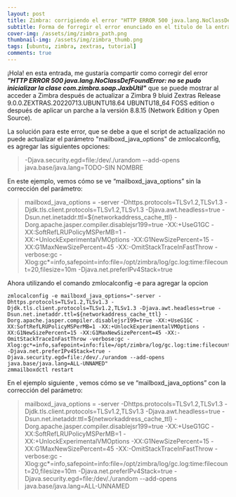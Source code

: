 ```yaml
---
layout: post
title: Zimbra: corrigiendo el error "HTTP ERROR 500 java.lang.NoClassDefFoundError: no se pudo inicializar la clase com.zimbra.soap.JaxbUtil" después de la actualización
subtitle: Forma de forregir el error enunciado en el titulo de la entrada
cover-img: /assets/img/zimbra_path.png
thumbnail-img: /assets/img/zimbra_thumb.png
tags: [ubuntu, zimbra, zextras, tutorial]
comments: true
---
```


¡Hola! en esta entrada, me gustaría compartir como corregir del error ***"HTTP ERROR 500 java.lang.NoClassDefFoundError: no se pudo inicializar la clase com.zimbra.soap.JaxbUtil"*** que se puede mostrar al acceder a Zimbra después de actualizar a Zimbra 9 bluid Zextras Release 9.0.0.ZEXTRAS.20220713.UBUNTU18.64 UBUNTU18_64 FOSS edition o después de aplicar un parche a la versión 8.8.15 (Network Edition y Open Source).

La solución para este error, que se debe a que el script de actualización no puede actualizar el parámetro "mailboxd_java_options" de zmlocalconfig, es agregar las siguientes opciones:

> -Djava.security.egd=file:/dev/./urandom --add-opens java.base/java.lang=TODO-SIN NOMBRE

En este ejemplo, vemos cómo se ve “mailboxd_java_options” sin la corrección del parámetro:

> mailboxd_java_options = -server -Dhttps.protocols=TLSv1.2,TLSv1.3 -Djdk.tls.client.protocols=TLSv1.2,TLSv1.3 -Djava.awt.headless=true -Dsun.net.inetaddr.ttl=${networkaddress_cache_ttl} -Dorg.apache.jasper.compiler.disablejsr199=true -XX:+UseG1GC -XX:SoftRefLRUPolicyMSPerMB=1 -XX:+UnlockExperimentalVMOptions -XX:G1NewSizePercent=15 -XX:G1MaxNewSizePercent=45 -XX:-OmitStackTraceInFastThrow -verbose:gc -Xlog:gc*=info,safepoint=info:file=/opt/zimbra/log/gc.log:time:filecount=20,filesize=10m -Djava.net.preferIPv4Stack=true

Ahora utilizando el comando zmlocalconfig -e para agregar la opcion

~~~
zmlocalconfig -e mailboxd_java_options="-server -Dhttps.protocols=TLSv1.2,TLSv1.3 -Djdk.tls.client.protocols=TLSv1.2,TLSv1.3 -Djava.awt.headless=true -Dsun.net.inetaddr.ttl=${networkaddress_cache_ttl} -Dorg.apache.jasper.compiler.disablejsr199=true -XX:+UseG1GC -XX:SoftRefLRUPolicyMSPerMB=1 -XX:+UnlockExperimentalVMOptions -XX:G1NewSizePercent=15 -XX:G1MaxNewSizePercent=45 -XX:-OmitStackTraceInFastThrow -verbose:gc -Xlog:gc*=info,safepoint=info:file=/opt/zimbra/log/gc.log:time:filecount=20,filesize=10m -Djava.net.preferIPv4Stack=true -Djava.security.egd=file:/dev/./urandom --add-opens java.base/java.lang=ALL-UNNAMED"
zmmailboxdctl restart
~~~

En el ejemplo siguiente , vemos cómo se ve “mailboxd_java_options” con la corrección del parámetro:

> mailboxd_java_options = -server -Dhttps.protocols=TLSv1.2,TLSv1.3 -Djdk.tls.client.protocols=TLSv1.2,TLSv1.3 -Djava.awt.headless=true -Dsun.net.inetaddr.ttl=${networkaddress_cache_ttl} -Dorg.apache.jasper.compiler.disablejsr199=true -XX:+UseG1GC -XX:SoftRefLRUPolicyMSPerMB=1 -XX:+UnlockExperimentalVMOptions -XX:G1NewSizePercent=15 -XX:G1MaxNewSizePercent=45 -XX:-OmitStackTraceInFastThrow -verbose:gc -Xlog:gc*=info,safepoint=info:file=/opt/zimbra/log/gc.log:time:filecount=20,filesize=10m -Djava.net.preferIPv4Stack=true -Djava.security.egd=file:/dev/./urandom --add-opens java.base/java.lang=ALL-UNNAMED